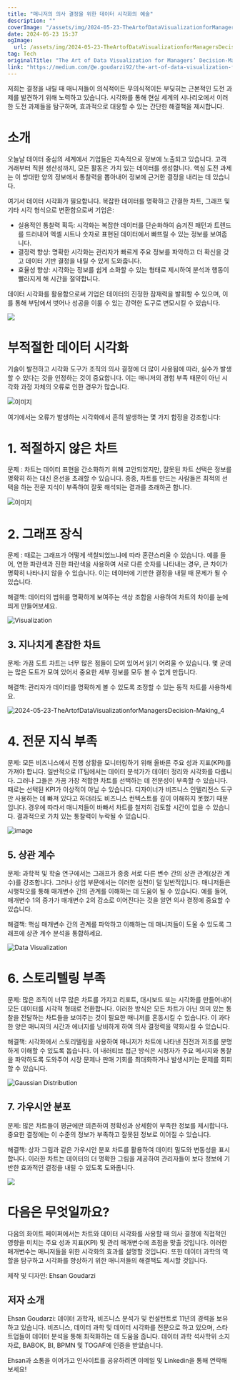 ```yaml
---
title: "매니저의 의사 결정을 위한 데이터 시각화의 예술"
description: ""
coverImage: "/assets/img/2024-05-23-TheArtofDataVisualizationforManagersDecision-Making_0.png"
date: 2024-05-23 15:37
ogImage:
  url: /assets/img/2024-05-23-TheArtofDataVisualizationforManagersDecision-Making_0.png
tag: Tech
originalTitle: "The Art of Data Visualization for Managers’ Decision-Making"
link: "https://medium.com/@e.goudarzi92/the-art-of-data-visualization-for-managers-decision-making-d7c0558211d3"
---
```


저희는 결정을 내릴 때 매니저들이 의식적이든 무의식적이든 부딪히는 근본적인 도전 과제를 발견하기 위해 노력하고 있습니다. 시각화를 통해 현실 세계의 시나리오에서 이러한 도전 과제들을 탐구하며, 효과적으로 대응할 수 있는 간단한 해결책을 제시합니다.

# 소개

오늘날 데이터 중심의 세계에서 기업들은 지속적으로 정보에 노출되고 있습니다. 고객 거래부터 직원 생산성까지, 모든 활동은 가치 있는 데이터를 생성합니다. 핵심 도전 과제는 이 방대한 양의 정보에서 통찰력을 뽑아내어 정보에 근거한 결정을 내리는 데 있습니다.

여기서 데이터 시각화가 필요합니다. 복잡한 데이터를 명확하고 간결한 차트, 그래프 및 기타 시각 형식으로 변환함으로써 기업은:

<div class="content-ad"></div>

- 실용적인 통찰력 획득: 시각화는 복잡한 데이터를 단순화하여 숨겨진 패턴과 트렌드를 드러내어 엑셀 시트나 숫자로 표현된 데이터에서 빠뜨릴 수 있는 정보를 보여줍니다.
- 결정력 향상: 명확한 시각화는 관리자가 빠르게 주요 정보를 파악하고 더 확신을 갖고 데이터 기반 결정을 내릴 수 있게 도와줍니다.
- 효율성 향상: 시각화는 정보를 쉽게 소화할 수 있는 형태로 제시하여 분석과 행동이 빨라지게 해 시간을 절약합니다.

데이터 시각화를 활용함으로써 기업은 데이터의 진정한 잠재력을 발휘할 수 있으며, 이를 통해 부담에서 벗어나 성공을 이룰 수 있는 강력한 도구로 변모시킬 수 있습니다.

<img src="/assets/img/2024-05-23-TheArtofDataVisualizationforManagersDecision-Making_0.png" />

# 부적절한 데이터 시각화

<div class="content-ad"></div>

기술이 발전하고 시각화 도구가 조직의 의사 결정에 더 많이 사용됨에 따라, 실수가 발생할 수 있다는 것을 인정하는 것이 중요합니다. 이는 매니저의 경험 부족 때문이 아닌 시각화 과정 자체의 오류로 인한 경우가 많습니다.

![이미지](/assets/img/2024-05-23-TheArtofDataVisualizationforManagersDecision-Making_1.png)

여기에서는 오류가 발생하는 시각화에서 흔히 발생하는 몇 가지 함정을 강조합니다:

# 1. 적절하지 않은 차트

<div class="content-ad"></div>

문제 : 차트는 데이터 표현을 간소화하기 위해 고안되었지만, 잘못된 차트 선택은 정보를 명확히 하는 대신 혼선을 초래할 수 있습니다. 종종, 차트를 만드는 사람들은 최적의 선택을 하는 전문 지식이 부족하여 잘못 해석되는 결과를 초래하곤 합니다.

![이미지](/assets/img/2024-05-23-TheArtofDataVisualizationforManagersDecision-Making_2.png)

# 2. 그래프 장식

문제 : 때로는 그래프가 어떻게 색칠되었느냐에 따라 혼란스러울 수 있습니다. 예를 들어, 연한 파란색과 진한 파란색을 사용하여 서로 다른 숫자를 나타내는 경우, 큰 차이가 명확히 나타나지 않을 수 있습니다. 이는 데이터에 기반한 결정을 내릴 때 문제가 될 수 있습니다.

<div class="content-ad"></div>

해결책: 데이터의 범위를 명확하게 보여주는 색상 조합을 사용하여 차트의 차이를 눈에 띄게 만들어보세요.

![Visualization](/assets/img/2024-05-23-TheArtofDataVisualizationforManagersDecision-Making_3.png)

## 3. 지나치게 혼잡한 차트

문제: 가끔 도트 차트는 너무 많은 점들이 모여 있어서 읽기 어려울 수 있습니다. 몇 군데는 많은 도트가 모여 있어서 중요한 세부 정보를 모두 볼 수 없게 만듭니다.

<div class="content-ad"></div>

해결책: 관리자가 데이터를 명확하게 볼 수 있도록 조정할 수 있는 동적 차트를 사용하세요.

![2024-05-23-TheArtofDataVisualizationforManagersDecision-Making_4](/assets/img/2024-05-23-TheArtofDataVisualizationforManagersDecision-Making_4.png)

# 4. 전문 지식 부족

문제: 모든 비즈니스에서 진행 상황을 모니터링하기 위해 올바른 주요 성과 지표(KPI)를 가져야 합니다. 일반적으로 IT팀에서는 데이터 분석가가 데이터 정리와 시각화를 다룹니다. 그러나 그들은 가끔 가장 적합한 차트를 선택하는 데 전문성이 부족할 수 있습니다. 때로는 선택된 KPI가 이상적이 아닐 수 있습니다. 디자이너가 비즈니스 인텔리전스 도구만 사용하는 데 빠져 있다고 하더라도 비즈니스 컨텍스트를 깊이 이해하지 못했기 때문입니다. 경우에 따라서 매니저들이 바빠서 차트를 철저히 검토할 시간이 없을 수 있습니다. 결과적으로 가치 있는 통찰력이 누락될 수 있습니다.

<div class="content-ad"></div>

![image](/assets/img/2024-05-23-TheArtofDataVisualizationforManagersDecision-Making_5.png)

## 5. 상관 계수

문제: 과학적 및 학술 연구에서는 그래프가 종종 서로 다른 변수 간의 상관 관계(상관 계수)를 강조합니다. 그러나 상업 부문에서는 이러한 실천이 덜 일반적입니다. 매니저들은 시행착오를 통해 매개변수 간의 관계를 이해하는 데 도움이 될 수 있습니다. 예를 들어, 매개변수 1의 증가가 매개변수 2의 감소로 이어진다는 것을 알면 의사 결정에 중요할 수 있습니다.

해결책: 핵심 매개변수 간의 관계를 파악하고 이해하는 데 매니저들이 도울 수 있도록 그래프에 상관 계수 분석을 통합하세요.

<div class="content-ad"></div>

![Data Visualization](/assets/img/2024-05-23-TheArtofDataVisualizationforManagersDecision-Making_6.png)

# 6. 스토리텔링 부족

문제: 많은 조직이 너무 많은 차트를 가지고 리포트, 대시보드 또는 시각화를 만들어내어 모든 데이터를 시각적 형태로 전환합니다. 이러한 방식은 모든 차트가 아닌 의미 있는 통찰을 전달하는 차트들을 보여주는 것이 필요한 매니저를 혼동시킬 수 있습니다. 이 과다한 양은 매니저의 시간과 에너지를 낭비하게 하여 의사 결정력을 약화시킬 수 있습니다.

해결책: 시각화에서 스토리텔링을 사용하여 매니저가 차트에 나타낸 진전과 저조를 분명하게 이해할 수 있도록 돕습니다. 이 내러티브 접근 방식은 시청자가 주요 메시지와 통찰을 파악하도록 도와주어 시장 문제나 판매 기회를 최대화하거나 발생시키는 문제를 회피할 수 있습니다.

<div class="content-ad"></div>

![Gaussian Distribution](/assets/img/2024-05-23-TheArtofDataVisualizationforManagersDecision-Making_7.png)

## 7. 가우시안 분포

문제: 많은 차트들이 평균에만 의존하여 정확성과 상세함이 부족한 정보를 제시합니다. 중요한 결정에는 이 수준의 정보가 부족하고 잘못된 정보로 이어질 수 있습니다.

해결책: 상자 그림과 같은 가우시안 분포 차트를 활용하여 데이터 밀도와 변동성을 표시합니다. 이러한 차트는 데이터의 더 명확한 그림을 제공하여 관리자들이 보다 정보에 기반한 효과적인 결정을 내릴 수 있도록 도와줍니다.

<div class="content-ad"></div>

<img src="/assets/img/2024-05-23-TheArtofDataVisualizationforManagersDecision-Making_8.png" />

# 다음은 무엇일까요?

다음의 화이트 페이퍼에서는 차트와 데이터 시각화를 사용할 때 의사 결정에 직접적인 영향을 미치는 주요 성과 지표(KPI) 및 관리 매개변수에 초점을 맞출 것입니다. 이러한 매개변수는 매니저들을 위한 시각화의 효과를 설명할 것입니다. 또한 데이터 과학의 역할을 탐구하고 시각화를 향상하기 위한 매니저들의 해결책도 제시할 것입니다.

제작 및 디자인: Ehsan Goudarzi

<div class="content-ad"></div>

## 저자 소개

Ehsan Goudarzi: 데이터 과학자, 비즈니스 분석가 및 컨설턴트로 11년의 경력을 보유하고 있습니다. 비즈니스, 데이터 과학 및 데이터 시각화를 전문으로 하고 있으며, 스타트업들이 데이터 분석을 통해 최적화하는 데 도움을 줍니다. 데이터 과학 석사학위 소지자로, BABOK, BI, BPMN 및 TOGAF에 인증을 받았습니다.

Ehsan과 소통을 이어가고 인사이트를 공유하려면 이메일 및 Linkedin을 통해 연락해보세요!
